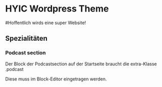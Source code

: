 # HYIC Wordpress Theme
#Hoffentlich wirds eine super Website!

## Spezialitäten
### Podcast section
Der Block der Podcastsection auf der Startseite braucht die extra-Klasse .podcast

Diese muss im Block-Editor eingetragen werden.